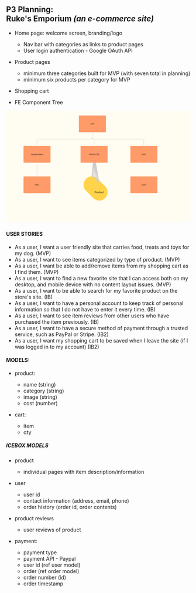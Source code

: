 <h2>P3 Planning:<br/>
Ruke's Emporium <i>(an e-commerce site)</i></h2>

* Home page: welcome screen, branding/logo
    * Nav bar with categories as links to product pages
    * User login authentication - Google OAuth API

* Product pages
    * minimum three categories built for MVP (with seven total in planning)
    * minimum six products per category for MVP

* Shopping cart
    
* FE Component Tree

<img src='./assets//imgs/FE.comp.tree.png' />


<h4> USER STORIES </h4>

* As a user, I want a user friendly site that carries food, treats and toys for my dog. (MVP)
* As a user, I want to see items categorized by type of product. (MVP)
* As a user, I want be able to add/remove items from my shopping cart as I find them. (MVP)
* As a user, I want to find a new favorite site that I can access both on my desktop, and mobile device with no content layout issues. (MVP) 
* As a user, I want to be able to search for my favorite product on the store's site. (IB)
* As a user, I want to have a personal account to keep track of personal information so that I do not have to enter it every time. (IB)
* As a user, I want to see item reviews from other users who have purchased the item previously. (IB)
* As a user, I want to have a secure method of payment through a trusted service, such as PayPal or Stripe. (IB2)
* As a user, I want my shopping cart to be saved when I leave the site (if I was logged in to my account) (IB2)


<h4>MODELS:</h4>

* product:
    * name (string)
    * category (string)
    * image (string)
    * cost (number)

* cart:
    * item
    * qty

<h5>ICEBOX MODELS</h5>

* product
    * individual pages with item description/information

* user
    * user id
    * contact information (address, email, phone)
    * order history (order id, order contents)

* product reviews
    * user reviews of product

* payment:
    * payment type
    * payment API - Paypal
    * user id (ref user model)
    * order (ref order model)
    * order number (id)
    * order timestamp
